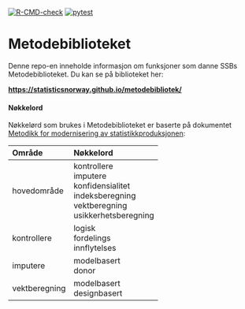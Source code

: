 [![R-CMD-check](https://github.com/statisticsnorway/metodebibliotek/actions/workflows/R-CMD-check.yaml/badge.svg)](https://github.com/statisticsnorway/metodebibliotek/actions/workflows/R-CMD-check.yaml)
[![pytest](https://github.com/statisticsnorway/metodebibliotek/actions/workflows/pytest-check.yaml/badge.svg)](https://github.com/statisticsnorway/metodebibliotek/actions/workflows/pytest.yaml)


# Metodebiblioteket

Denne repo-en inneholde informasjon om funksjoner som danne SSBs Metodebiblioteket. Du kan se på biblioteket her:

**<https://statisticsnorway.github.io/metodebibliotek/>**


#### Nøkkelord
Nøkkelørd som brukes i Metodebiblioteket er baserte på dokumentet [Metodikk for modernisering av
statistikkproduksjonen](https://www.ssb.no/teknologi-og-innovasjon/artikler-og-publikasjoner/_attachment/419848?_ts=171cb1a9850):

|Område |Nøkkelord |
|:------|:---------|
|hovedområde | kontrollere <br> imputere <br>konfidensialitet <br>indeksberegning <br>vektberegning<br> usikkerhetsberegning|
|kontrollere |logisk <br> fordelings <br> innflytelses|
|imputere |modelbasert <br> donor |
|vektberegning | modelbasert <br> designbasert |





